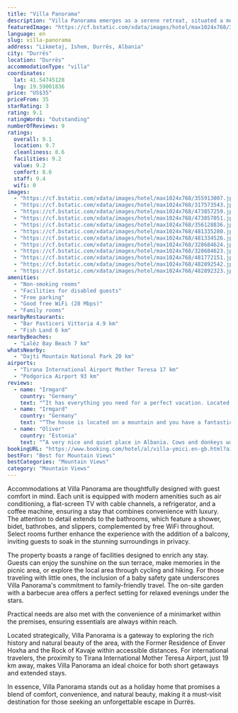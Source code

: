 ```yaml
---
title: "Villa Panorama"
description: "Villa Panorama emerges as a serene retreat, situated a mere 37 km from the bustling Skanderbeg Square and 41 km from the scenic Dajti Ekspres Cable Car in Durrës."
featuredImage: "https://cf.bstatic.com/xdata/images/hotel/max1024x768/355913007.jpg?k=8205275189fdd568504bd11ad81126b20b56b8f875a708c1d2346edb78b166d3&o=&hp=1"
language: en
slug: villa-panorama
address: "Likmetaj, Ishem, Durrës, Albania"
city: "Durrës"
location: "Durrës"
accommodationType: "villa"
coordinates:
  lat: 41.54745128
  lng: 19.59001836
price: "US$35"
priceFrom: 35
starRating: 3
rating: 9.1
ratingWords: "Outstanding"
numberOfReviews: 9
ratings:
  overall: 9.1
  location: 9.7
  cleanliness: 8.6
  facilities: 9.2
  value: 9.2
  comfort: 8.6
  staff: 9.4
  wifi: 0
images:
  - "https://cf.bstatic.com/xdata/images/hotel/max1024x768/355913007.jpg?k=8205275189fdd568504bd11ad81126b20b56b8f875a708c1d2346edb78b166d3&o=&hp=1"
  - "https://cf.bstatic.com/xdata/images/hotel/max1024x768/317573543.jpg?k=38c186372853db282041bea2361aae9e2ee8d383d42bc80280662eb5fa41b5d0&o=&hp=1"
  - "https://cf.bstatic.com/xdata/images/hotel/max1024x768/473857259.jpg?k=d5059c763e97d2eea201b1f7ca275af4c321a32dbc32ba363cbe23108ca3161e&o=&hp=1"
  - "https://cf.bstatic.com/xdata/images/hotel/max1024x768/473857051.jpg?k=61cb7b76da37f7c06c584080c8f2c1af0ec812c4e66ab6b2459b1815c3452513&o=&hp=1"
  - "https://cf.bstatic.com/xdata/images/hotel/max1024x768/356128836.jpg?k=280838904d256a7978e7d618ff08d7f0dcf42bc507d082a5a56377864a0d58d2&o=&hp=1"
  - "https://cf.bstatic.com/xdata/images/hotel/max1024x768/481335280.jpg?k=76ab7aa34c27e32820cedd0a2e5052f573b11c5b0e90aea25534aca281676565&o=&hp=1"
  - "https://cf.bstatic.com/xdata/images/hotel/max1024x768/481334526.jpg?k=7f92ed7acc3926d1109521634e9ff3cbd1fc1fe747fe182d66d4d00826e5aa1a&o=&hp=1"
  - "https://cf.bstatic.com/xdata/images/hotel/max1024x768/328684624.jpg?k=31bcc7612a8ec991ef7e3bb9fdbd345c218fe5f4a30eb3b75e84687c9909e0bf&o=&hp=1"
  - "https://cf.bstatic.com/xdata/images/hotel/max1024x768/328684623.jpg?k=687f7bcb8023b2fc3be55b8fe2126d3231fbdc23e4ff08c2ae6c2f66010a77f1&o=&hp=1"
  - "https://cf.bstatic.com/xdata/images/hotel/max1024x768/481772151.jpg?k=c62cbcde3b9d747ef28ec859d8d16b4a23970ec5628a58467ad2d624fb7eb70c&o=&hp=1"
  - "https://cf.bstatic.com/xdata/images/hotel/max1024x768/482892542.jpg?k=8ec86d9fc3dafb35ff36f09d89d421280a7a1b3b8967f76c6ce0840fa2c53f1f&o=&hp=1"
  - "https://cf.bstatic.com/xdata/images/hotel/max1024x768/482892323.jpg?k=2a147e36dc573777122f1d74e349902855009bcb7cd6d7d421af3401198a6c78&o=&hp=1"
amenities:
  - "Non-smoking rooms"
  - "Facilities for disabled guests"
  - "Free parking"
  - "Good free WiFi (28 Mbps)"
  - "Family rooms"
nearbyRestaurants:
  - "Bar Pasticeri Vittoria 4.9 km"
  - "Fish Land 6 km"
nearbyBeaches:
  - "Lalëz Bay Beach 7 km"
whatsNearby:
  - "Dajti Mountain National Park 20 km"
airports:
  - "Tirana International Airport Mother Teresa 17 km"
  - "Podgorica Airport 93 km"
reviews:
  - name: "Irmgard"
    country: "Germany"
    text: "“It has everything you need for a perfect vacation. Located in the mountains is was close to two beaches and the airport in the other direction. Comfortable shower with hot water for all 5 people (this was the first time on our trip, actually). The...”"
  - name: "Irmgard"
    country: "Germany"
    text: "“The house is located on a mountain and you have a fantastic view. You can really see the city, lake and the sea. The car is safely in the driveway of the house. The property is fenced in and opened with electric gate opener for entry. The...”"
  - name: "Oliver"
    country: "Estonia"
    text: "“A very nice and quiet place in Albania. Cows and donkeys walk home from work on the road in the evening :) In short, if you want to be away from the city noise and enjoy the view from the top of the hill in a pleasant Albanian village, this is the...”"
bookingURL: "https://www.booking.com/hotel/al/villa-ymici.en-gb.html?aid=8035640"
bestFor: "Best for Mountain Views"
bestCategories: "Mountain Views"
category: "Mountain Views"
---
```


Accommodations at Villa Panorama are thoughtfully designed with guest comfort in mind. Each unit is equipped with modern amenities such as air conditioning, a flat-screen TV with cable channels, a refrigerator, and a coffee machine, ensuring a stay that combines convenience with luxury. The attention to detail extends to the bathrooms, which feature a shower, bidet, bathrobes, and slippers, complemented by free WiFi throughout. Select rooms further enhance the experience with the addition of a balcony, inviting guests to soak in the stunning surroundings in privacy.

The property boasts a range of facilities designed to enrich any stay. Guests can enjoy the sunshine on the sun terrace, make memories in the picnic area, or explore the local area through cycling and hiking. For those traveling with little ones, the inclusion of a baby safety gate underscores Villa Panorama's commitment to family-friendly travel. The on-site garden with a barbecue area offers a perfect setting for relaxed evenings under the stars.

Practical needs are also met with the convenience of a minimarket within the premises, ensuring essentials are always within reach. 

Located strategically, Villa Panorama is a gateway to exploring the rich history and natural beauty of the area, with the Former Residence of Enver Hoxha and the Rock of Kavaje within accessible distances. For international travelers, the proximity to Tirana International Mother Teresa Airport, just 19 km away, makes Villa Panorama an ideal choice for both short getaways and extended stays.

In essence, Villa Panorama stands out as a holiday home that promises a blend of comfort, convenience, and natural beauty, making it a must-visit destination for those seeking an unforgettable escape in Durrës.